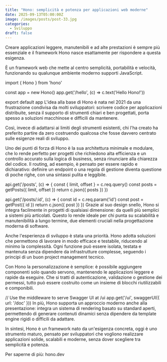 ```yaml
---
title: "Hono: semplicità e potenza per applicazioni web moderne"
date: 2025-09-13T05:00:00Z
image: /images/posts/post-33.jpg
categories:
  - Sviluppo
draft: false
---
```


Creare applicazioni leggere, manutenibili e ad alte prestazioni è sempre più essenziale e il framework Hono nasce esattamente per rispondere a questa esigenza.

È un framework web che mette al centro semplicità, portabilità e velocità, funzionando su qualunque ambiente moderno supporti JavaScript.

import { Hono } from 'hono'

const app = new Hono()
app.get('/hello', (c) => c.text('Hello Hono!'))

export default app
L'idea alla base di Hono è nata nel 2021 da una frustrazione condivisa da molti sviluppatori: scrivere codice per applicazioni distribuite, senza il supporto di strumenti chiari e ben progettati, porta spesso a soluzioni macchinose e difficili da mantenere.

Così, invece di adattarsi ai limiti degli strumenti esistenti, chi l'ha creato ha preferito partire da zero costruendo qualcosa che fosse davvero centrato sulle esigenze reali di sviluppo.

Uno dei punti di forza di Hono è la sua architettura minimale e modulare, che lo rende perfetto per progetti che richiedono alta efficienza e un controllo accurato sulla logica di business, senza rinunciare alla chiarezza del codice. Il routing, ad esempio, è pensato per essere rapido e dichiarativo: definire un endpoint o una regola di gestione diventa questione di poche righe, con una sintassi pulita e leggibile.

api.get('/posts', (c) => {
const { limit, offset } = c.req.query()
const posts = getPosts({ limit, offset })
return c.json({ posts })
})

api.get('/posts/:id', (c) => {
const id = c.req.param('id')
const post = getPost({ id })
return c.json({ post })
})
Grazie al suo design snello, Hono si integra facilmente in progetti di qualsiasi dimensione: da quelli più semplici a sistemi più articolati. Questo lo rende ideale per chi punta su scalabilità e manutenibilità a lungo termine, due elementi cruciali nella progettazione moderna di software.

Anche l'esperienza di sviluppo è stata una priorità. Hono adotta soluzioni che permettono di lavorare in modo efficace e testabile, riducendo al minimo la complessità. Ogni funzione può essere isolata, testata e mantenuta senza dipendere da infrastrutture complesse, seguendo i principi di un buon project management tecnico.

Con Hono la personalizzazione è semplice: è possibile aggiungere componenti solo quando servono, mantenendo le applicazioni leggere e rapide da eseguire. Che si tratti di autenticazione, validazione o gestione dei permessi, tutto può essere costruito come un insieme di blocchi riutilizzabili e componibili.

// Use the middleware to serve Swagger UI at /ui
app.get('/ui', swaggerUI({ url: '/doc' }))
In più, Hono supporta un approccio moderno anche alla presentazione: integra un sistema di rendering basato su standard aperti, permettendo di generare contenuti dinamici senza dipendere da template engine rigidi o difficili da adattare.

In sintesi, Hono è un framework nato da un'esigenza concreta, oggi è uno strumento maturo, pensato per sviluppatori che vogliono realizzare applicazioni solide, scalabili e moderne, senza dover scegliere tra semplicità e potenza.

Per saperne di più: hono.dev
